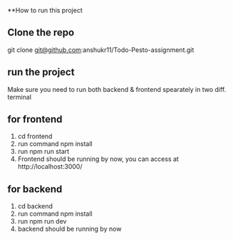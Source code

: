 **How to run this project

## Clone the repo
git clone git@github.com:anshukr11/Todo-Pesto-assignment.git

## run the project
Make sure you need to run both backend & frontend spearately in two diff. terminal

## for frontend

1. cd frontend
2. run command npm install
3. run npm run start
4. Frontend should be running by now, you can access at http://localhost:3000/

## for backend
1. cd backend
2. run command npm install
3. run npm run dev
4. backend should be running by now
